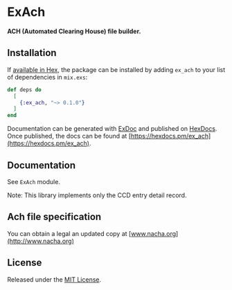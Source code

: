 # ExAch

**ACH (Automated Clearing House) file builder.**

## Installation

If [available in Hex](https://hex.pm/docs/publish), the package can be installed
by adding `ex_ach` to your list of dependencies in `mix.exs`:

```elixir
def deps do
  [
    {:ex_ach, "~> 0.1.0"}
  ]
end
```

Documentation can be generated with [ExDoc](https://github.com/elixir-lang/ex_doc)
and published on [HexDocs](https://hexdocs.pm). Once published, the docs can
be found at [https://hexdocs.pm/ex_ach](https://hexdocs.pm/ex_ach).

## Documentation

See `ExAch` module.

Note: This library implements only the CCD entry detail record.

## Ach file specification

You can obtain a legal an updated copy at [www.nacha.org](http://www.nacha.org)

## License

Released under the [MIT License](http://www.opensource.org/licenses/MIT).
